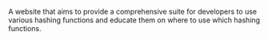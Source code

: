 A website that aims to provide a comprehensive suite for developers to use various hashing functions and educate them on where to use which hashing functions.
